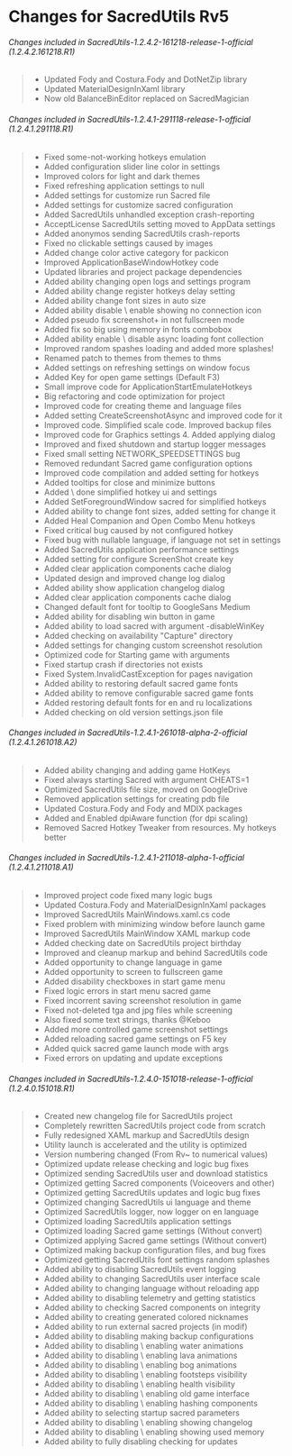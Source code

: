  # Changes for SacredUtils Rv5
 ###### Changes included in SacredUtils-1.2.4.2-161218-release-1-official (1.2.4.2.161218.R1)

> - Updated Fody and Costura.Fody and DotNetZip library
> - Updated MaterialDesignInXaml library
> - Now old BalanceBinEditor replaced on SacredMagician

 ###### Changes included in SacredUtils-1.2.4.1-291118-release-1-official (1.2.4.1.291118.R1)

> - Fixed some-not-working hotkeys emulation
> - Added configuration slider line color in settings
> - Improved colors for light and dark themes
> - Fixed refreshing application settings to null
> - Added settings for customize run Sacred file
> - Added settings for customize sacred configuration
> - Added SacredUtils unhandled exception crash-reporting
> - AcceptLicense SacredUtils setting moved to AppData settings
> - Added anonymos sending SacredUtils crash-reports
> - Fixed no clickable settings caused by images
> - Added change color active category for packicon
> - Improved ApplicationBaseWindowHotkey code
> - Updated libraries and project package dependencies
> - Added ability changing open logs and settings program
> - Added ability change register hotkeys delay setting
> - Added ability change font sizes in auto size
> - Added ability disable \ enable showing no connection icon
> - Added pseudo fix screenshot+ in not fullscreen mode
> - Added fix so big using memory in fonts combobox
> - Added ability enable \ disable async loading font collection
> - Improved random spashes loading and added more splashes!
> - Renamed patch to themes from themes to thms
> - Added settings on refreshing settings on window focus
> - Added Key for open game settings (Default F3)
> - Small improve code for ApplicationStartEmulateHotkeys
> - Big refactoring and code optimization for project
> - Improved code for creating theme and language files
> - Added setting CreateScreenshotAsync and improved code for it
> - Improved code. Simplified scale code. Improved backup files
> - Improved code for Graphics settings 4. Added applying dialog
> - Improved and fixed shutdown and startup logger messages
> - Fixed small setting NETWORK_SPEEDSETTINGS bug
> - Removed redundant Sacred game configuration options
> - Improved code compilation and added setting for hotkeys
> - Added tooltips for close and minimize buttons
> - Added \ done simplified hotkey ui and settings
> - Added SetForegroundWindow sacred for simplified hotkeys
> - Added ability to change font sizes, added setting for change it
> - Added Heal Companion and Open Combo Menu hotkeys
> - Fixed critical bug caused by not configured hotkey
> - Fixed bug with nullable language, if language not set in settings
> - Added SacredUtils application performance settings
> - Added setting for configure ScreenShot create key
> - Added clear application components cache dialog
> - Updated design and improved change log dialog
> - Added ability show application changelog dialog
> - Added clear application components cache dialog
> - Changed default font for tooltip to GoogleSans Medium
> - Added ability for disabling win button in game
> - Added ability to load sacred with argument -disableWinKey
> - Added checking on availability "Capture" directory
> - Added settings for changing custom screenshot resolution
> - Optimized code for Starting game with arguments
> - Fixed startup crash if directories not exists
> - Fixed System.InvalidCastException for pages navigation
> - Added ability to restoring default sacred game fonts
> - Added ability to remove configurable sacred game fonts
> - Added restoring default fonts for en and ru localizations
> - Added checking on old version settings.json file

 ###### Changes included in SacredUtils-1.2.4.1-261018-alpha-2-official (1.2.4.1.261018.A2)

> - Added ability changing and adding game HotKeys
> - Fixed always starting Sacred with argument CHEATS=1
> - Optimized SacredUtils file size, moved on GoogleDrive
> - Removed application settings for creating pdb file
> - Updated Costura.Fody and Fody and MDIX packages
> - Added and Enabled dpiAware function (for dpi scaling)
> - Removed Sacred Hotkey Tweaker from resources. My hotkeys better

 ###### Changes included in SacredUtils-1.2.4.1-211018-alpha-1-official (1.2.4.1.211018.A1)

> - Improved project code fixed many logic bugs
> - Updated Costura.Fody and MaterialDesignInXaml packages
> - Improved SacredUtils MainWindows.xaml.cs code
> - Fixed problem with minimizing window before launch game
> - Improved SacredUtils MainWindow XAML markup code
> - Added checking date on SacredUtils project birthday
> - Improved and cleanup markup and behind SacredUtils code
> - Added opportunity to change language in game
> - Added opportunity to screen to fullscreen game
> - Added disability checkboxes in start game menu
> - Fixed logic errors in start menu sacred game
> - Fixed incorrent saving screenshot resolution in game
> - Fixed not-deleted tga and jpg files while screening
> - Also fixed some text strings, thanks @Keboo
> - Added more controlled game screenshot settings
> - Added reloading sacred game settings on F5 key
> - Added quick sacred game launch mode with args
> - Fixed errors on updating and update exceptions

 ###### Changes included in SacredUtils-1.2.4.0-151018-release-1-official (1.2.4.0.151018.R1)

> - Created new changelog file for SacredUtils project
> - Completely rewritten SacredUtils project code from scratch
> - Fully redesigned XAML markup and SacredUtils design
> - Utility launch is accelerated and the utility is optimized
> - Version numbering changed (From Rv~ to numerical values)
> - Optimized update release checking and logic bug fixes
> - Optimized sending SacredUtils user and download statistics
> - Optimized getting Sacred components (Voiceovers and other)
> - Optimized getting SacredUtils updates and logic bug fixes
> - Optimized changing SacredUtils ui language and theme
> - Optimized SacredUtils logger, now logger on en language
> - Optimized loading SacredUtils application settings
> - Optimized loading Sacred game settings (Without convert)
> - Optimized applying Sacred game settings (Without convert)
> - Optimized making backup configuration files, and bug fixes
> - Optimized getting SacredUtils font settings random splashes
> - Added ability to disabling SacredUtils event logging
> - Added ability to changing SacredUtils user interface scale
> - Added ability to changing language without reloading app
> - Added ability to disabling telemetry and getting statistics
> - Added ability to checking Sacred components on integrity
> - Added ability to creating generated colored nicknames
> - Added ability to run external sacred projects (in modif)
> - Added ability to disabling making backup configurations
> - Added ability to disabling \ enabling water animations
> - Added ability to disabling \ enabling lava animations
> - Added ability to disabling \ enabling bog animations
> - Added ability to disabling \ enabling footsteps visibility
> - Added ability to disabling \ enabling health visibility
> - Added ability to disabling \ enabling old game interface
> - Added ability to disabling \ enabling hashing components
> - Added ability to selecting startup sacred parameters
> - Added ability to disabling \ enabling showing changelog
> - Added ability to disabling \ enabling showing used memory
> - Added ability to fully disabling checking for updates
